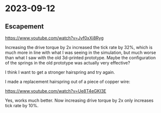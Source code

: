 # 2023-09-12

## Escapement

https://www.youtube.com/watch?v=Jvf0xXi8Ryg

Increasing the drive torque by 2x increased the tick rate by 32%, which is much more in line with
what I was seeing in the simulation, but much worse than what I saw with the old 3d-printed
prototype. Maybe the configuration of the springs in the old prototype was actually very effective?

I think I want to get a stronger hairspring and try again.

I made a replacement hairspring out of a piece of copper wire:

https://www.youtube.com/watch?v=Ue8T4eGKI3E

Yes, works much better. Now increasing drive torque by 2x only increases tick rate by 10%.

